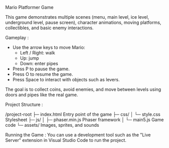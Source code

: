 Mario Platformer Game

This game demonstrates multiple scenes (menu, main level, ice level, underground level, pause screen), character animations, moving platforms, collectibles, and basic enemy interactions.

Gameplay :

- Use the arrow keys to move Mario:
  - Left / Right: walk
  - Up: jump
  - Down: enter pipes
- Press P to pause the game.
- Press O to resume the game.
- Press Space to interact with objects such as levers.

The goal is to collect coins, avoid enemies, and move between levels using doors and pipes like the real game.

Project Structure :

/project-root
├─ index.html Entry point of the game
├─ css/
│ └─ style.css Stylesheet
├─ js/
│ ├─ phaser.min.js Phaser framework
│ └─ main5.js Game code
└─ assets/ Images, sprites, and sounds

Running the Game :
You can use a development tool such as the "Live Server" extension in Visual Studio Code to run the project.
